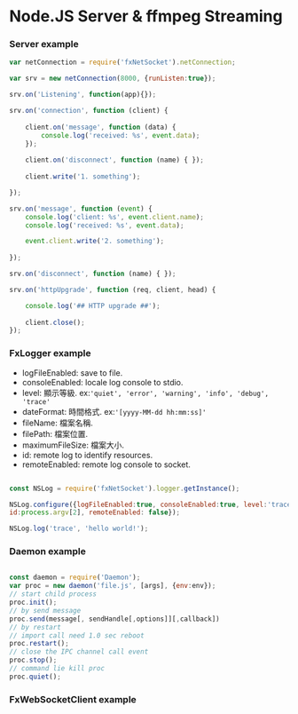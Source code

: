 # Node.JS Server & ffmpeg Streaming



### Server example

```js
var netConnection = require('fxNetSocket').netConnection;

var srv = new netConnection(8000, {runListen:true});

srv.on('Listening', function(app){});

srv.on('connection', function (client) {
    
    client.on('message', function (data) {
        console.log('received: %s', event.data);
    });
    
    client.on('disconnect', function (name) { });
    
    client.write('1. something');

});

srv.on('message', function (event) {
    console.log('client: %s', event.client.name);
    console.log('received: %s', event.data);

    event.client.write('2. something');
    
});

srv.on('disconnect', function (name) { });

srv.on('httpUpgrade', function (req, client, head) {

    console.log('## HTTP upgrade ##');
    
    client.close();
});

```

### FxLogger example

* logFileEnabled: save to file.
* consoleEnabled: locale log console to stdio.
* level: 顯示等級. ex:`'quiet', 'error', 'warning', 'info', 'debug', 'trace'`
* dateFormat: 時間格式. ex:`'[yyyy-MM-dd hh:mm:ss]'`
* fileName: 檔案名稱.
* filePath: 檔案位置.
* maximumFileSize: 檔案大小.
* id: remote log to identify resources.
* remoteEnabled: remote log console to socket.

```js

const NSLog = require('fxNetSocket').logger.getInstance();

NSLog.configure({logFileEnabled:true, consoleEnabled:true, level:'trace', dateFormat:'[yyyy-MM-dd hh:mm:ss]',fileName:fileName,filePath:__dirname+"/historyLog", maximumFileSize: 1024 * 1024 * 100,
id:process.argv[2], remoteEnabled: false});

NSLog.log('trace', 'hello world!');

```

### Daemon example
```js

const daemon = require('Daemon');
var proc = new daemon('file.js', [args], {env:env});
// start child process 
proc.init();
// by send message 
proc.send(message[, sendHandle[,options]][,callback])
// by restart
// import call need 1.0 sec reboot
proc.restart();
// close the IPC channel call event
proc.stop();
// command lie kill proc 
proc.quiet();
```
### FxWebSocketClient example
